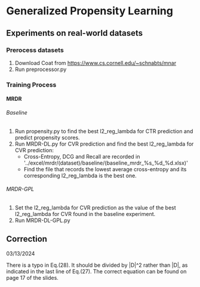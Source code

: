 # Generalized Propensity Learning

## Experiments on real-world datasets

### Prerocess datasets
1. Download Coat from https://www.cs.cornell.edu/~schnabts/mnar
2. Run preprocessor.py

### Training Process

#### MRDR
###### Baseline
1. Run propensity.py to find the best l2_reg_lambda for CTR prediction and predict propensity scores.
2. Run MRDR-DL.py for CVR prediction and find the best l2_reg_lambda for CVR prediction:
   - Cross-Entropy, DCG and Recall are recorded in '../excel/mrdr/(dataset)/baseline/(baseline_mrdr_%s_%d_%d.xlsx)'
   - Find the file that records the lowest average cross-entropy and its corresponding l2_reg_lambda is the best one.

###### MRDR-GPL
1. Set the l2_reg_lambda for CVR prediction as the value of the best l2_reg_lambda for CVR found in the baseline experiment.
2. Run MRDR-DL-GPL.py

## Correction
03/13/2024

There is a typo in Eq.(28). It should be divided by |D|^2 rather than |D|, as indicated in the last line of Eq.(27). The correct equation can be found on page 17 of the slides.
